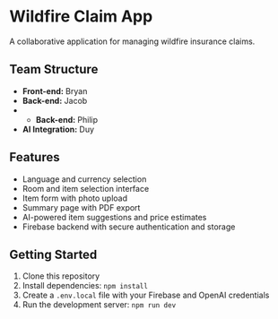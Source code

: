 
# Wildfire Claim App

A collaborative application for managing wildfire insurance claims.

## Team Structure

- **Front-end:** Bryan
- **Back-end:** Jacob
- - **Back-end:** Philip
- **AI Integration:** Duy

## Features

- Language and currency selection
- Room and item selection interface
- Item form with photo upload
- Summary page with PDF export
- AI-powered item suggestions and price estimates
- Firebase backend with secure authentication and storage

## Getting Started

1. Clone this repository
2. Install dependencies: `npm install`
3. Create a `.env.local` file with your Firebase and OpenAI credentials
4. Run the development server: `npm run dev`
